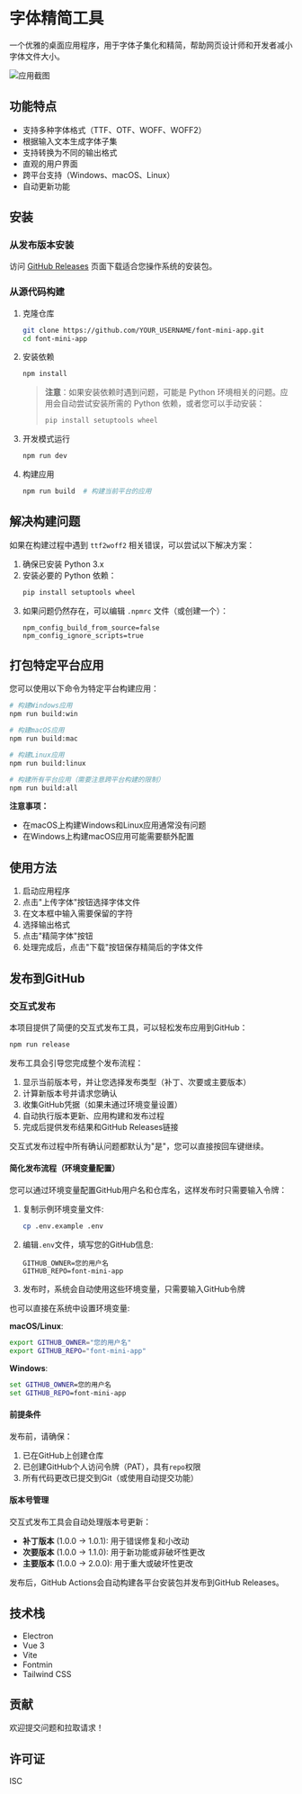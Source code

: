 # 字体精简工具

一个优雅的桌面应用程序，用于字体子集化和精简，帮助网页设计师和开发者减小字体文件大小。

![应用截图](screenshot.png)

## 功能特点

- 支持多种字体格式（TTF、OTF、WOFF、WOFF2）
- 根据输入文本生成字体子集
- 支持转换为不同的输出格式
- 直观的用户界面
- 跨平台支持（Windows、macOS、Linux）
- 自动更新功能

## 安装

### 从发布版本安装

访问 [GitHub Releases](https://github.com/YOUR_USERNAME/font-mini-app/releases) 页面下载适合您操作系统的安装包。

### 从源代码构建

1. 克隆仓库
   ```bash
   git clone https://github.com/YOUR_USERNAME/font-mini-app.git
   cd font-mini-app
   ```

2. 安装依赖
   ```bash
   npm install
   ```

   > **注意**：如果安装依赖时遇到问题，可能是 Python 环境相关的问题。应用会自动尝试安装所需的 Python 依赖，或者您可以手动安装：
   > ```bash
   > pip install setuptools wheel
   > ```

3. 开发模式运行
   ```bash
   npm run dev
   ```

4. 构建应用
   ```bash
   npm run build  # 构建当前平台的应用
   ```

## 解决构建问题

如果在构建过程中遇到 `ttf2woff2` 相关错误，可以尝试以下解决方案：

1. 确保已安装 Python 3.x
2. 安装必要的 Python 依赖：
   ```bash
   pip install setuptools wheel
   ```
3. 如果问题仍然存在，可以编辑 `.npmrc` 文件（或创建一个）：
   ```
   npm_config_build_from_source=false
   npm_config_ignore_scripts=true
   ```

## 打包特定平台应用

您可以使用以下命令为特定平台构建应用：

```bash
# 构建Windows应用
npm run build:win

# 构建macOS应用
npm run build:mac

# 构建Linux应用
npm run build:linux

# 构建所有平台应用（需要注意跨平台构建的限制）
npm run build:all
```

**注意事项：**
- 在macOS上构建Windows和Linux应用通常没有问题
- 在Windows上构建macOS应用可能需要额外配置

## 使用方法

1. 启动应用程序
2. 点击"上传字体"按钮选择字体文件
3. 在文本框中输入需要保留的字符
4. 选择输出格式
5. 点击"精简字体"按钮
6. 处理完成后，点击"下载"按钮保存精简后的字体文件

## 发布到GitHub

### 交互式发布

本项目提供了简便的交互式发布工具，可以轻松发布应用到GitHub：

```bash
npm run release
```

发布工具会引导您完成整个发布流程：

1. 显示当前版本号，并让您选择发布类型（补丁、次要或主要版本）
2. 计算新版本号并请求您确认
3. 收集GitHub凭据（如果未通过环境变量设置）
4. 自动执行版本更新、应用构建和发布过程
5. 完成后提供发布结果和GitHub Releases链接

交互式发布过程中所有确认问题都默认为"是"，您可以直接按回车键继续。

#### 简化发布流程（环境变量配置）

您可以通过环境变量配置GitHub用户名和仓库名，这样发布时只需要输入令牌：

1. 复制示例环境变量文件:
   ```bash
   cp .env.example .env
   ```

2. 编辑`.env`文件，填写您的GitHub信息:
   ```
   GITHUB_OWNER=您的用户名
   GITHUB_REPO=font-mini-app
   ```

3. 发布时，系统会自动使用这些环境变量，只需要输入GitHub令牌

也可以直接在系统中设置环境变量:

**macOS/Linux**:
```bash
export GITHUB_OWNER="您的用户名"
export GITHUB_REPO="font-mini-app"
```

**Windows**:
```cmd
set GITHUB_OWNER=您的用户名
set GITHUB_REPO=font-mini-app
```

#### 前提条件

发布前，请确保：

1. 已在GitHub上创建仓库
2. 已创建GitHub个人访问令牌（PAT），具有`repo`权限
3. 所有代码更改已提交到Git（或使用自动提交功能）

#### 版本号管理

交互式发布工具会自动处理版本号更新：

* **补丁版本** (1.0.0 → 1.0.1): 用于错误修复和小改动
* **次要版本** (1.0.0 → 1.1.0): 用于新功能或非破坏性更改
* **主要版本** (1.0.0 → 2.0.0): 用于重大或破坏性更改

发布后，GitHub Actions会自动构建各平台安装包并发布到GitHub Releases。

## 技术栈

- Electron
- Vue 3
- Vite
- Fontmin
- Tailwind CSS

## 贡献

欢迎提交问题和拉取请求！

## 许可证

ISC